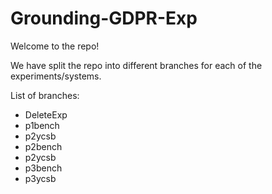 # Grounding-GDPR-Exp
Welcome to the repo!

We have split the repo into different branches for each of the experiments/systems. 

List of branches:
- DeleteExp
- p1bench
- p2ycsb
- p2bench
- p2ycsb
- p3bench
- p3ycsb